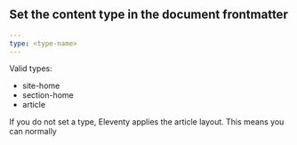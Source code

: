 

## Set the content type in the document frontmatter

```yaml
---
type: <type-name>
---
```

Valid types:

* site-home
* section-home
* article

If you do not set a type, Eleventy applies the article layout. This means you can normally